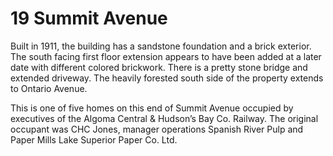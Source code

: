 # 19 Summit Avenue

Built in 1911, the building has a sandstone foundation and a brick exterior. The south facing first floor extension appears to have been added at a later date with different colored brickwork. There is a pretty stone bridge and extended driveway. The heavily forested south side of the property extends to Ontario Avenue.

This is one of five homes on this end of Summit Avenue occupied by executives of the Algoma Central & Hudson’s Bay Co. Railway. The original occupant was CHC Jones, manager operations Spanish River Pulp and Paper Mills Lake Superior Paper Co. Ltd.
